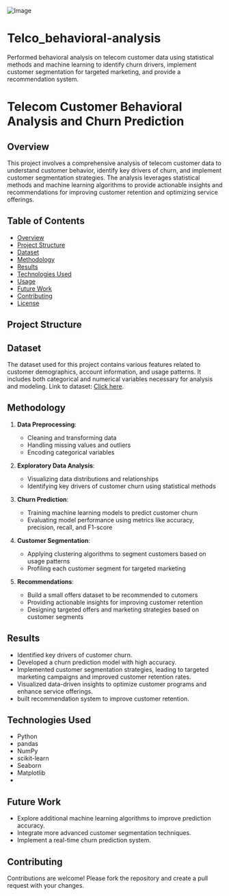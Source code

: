 ![Image](https://telecoms.adaptit.tech/wp-content/uploads/2023/12/Customer-Analytics-2.jpg)


# Telco_behavioral-analysis
Performed behavioral analysis on telecom customer data using statistical methods and machine learning to identify churn drivers, implement customer segmentation for targeted marketing, and provide a recommendation system.

# Telecom Customer Behavioral Analysis and Churn Prediction

## Overview
This project involves a comprehensive analysis of telecom customer data to understand customer behavior, identify key drivers of churn, and implement customer segmentation strategies. The analysis leverages statistical methods and machine learning algorithms to provide actionable insights and recommendations for improving customer retention and optimizing service offerings.

## Table of Contents
- [Overview](#overview)
- [Project Structure](#project-structure)
- [Dataset](#dataset)
- [Methodology](#methodology)
- [Results](#results)
- [Technologies Used](#technologies-used)
- [Usage](#usage)
- [Future Work](#future-work)
- [Contributing](#contributing)
- [License](#license)

## Project Structure


## Dataset
The dataset used for this project contains various features related to customer demographics, account information, and usage patterns. It includes both categorical and numerical variables necessary for analysis and modeling. Link to dataset: [Click here](https://www.kaggle.com/datasets/mnassrib/telecom-churn-datasets).

## Methodology
1. **Data Preprocessing**:
   - Cleaning and transforming data
   - Handling missing values and outliers
   - Encoding categorical variables

2. **Exploratory Data Analysis**:
   - Visualizing data distributions and relationships
   - Identifying key drivers of customer churn using statistical methods

3. **Churn Prediction**:
   - Training machine learning models to predict customer churn
   - Evaluating model performance using metrics like accuracy, precision, recall, and F1-score

4. **Customer Segmentation**:
   - Applying clustering algorithms to segment customers based on usage patterns
   - Profiling each customer segment for targeted marketing

5. **Recommendations**:
   - Build a small offers dataset to be recommended to cutomers
   - Providing actionable insights for improving customer retention
   - Designing targeted offers and marketing strategies based on customer segments

## Results
- Identified key drivers of customer churn.
- Developed a churn prediction model with high accuracy.
- Implemented customer segmentation strategies, leading to targeted marketing campaigns and improved customer retention rates.
- Visualized data-driven insights to optimize customer programs and enhance service offerings.
- built recommendation system to improve customer retention.

## Technologies Used
- Python
- pandas
- NumPy
- scikit-learn
- Seaborn
- Matplotlib
- 
## Future Work


- Explore additional machine learning algorithms to improve prediction accuracy.
- Integrate more advanced customer segmentation techniques.
- Implement a real-time churn prediction system.

## Contributing
Contributions are welcome! Please fork the repository and create a pull request with your changes.
